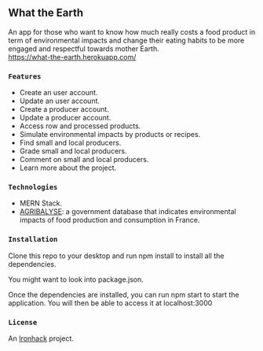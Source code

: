## What the Earth

An app for those who want to know how much really costs a food product in term of environmental impacts and change their eating habits to be more engaged and respectful towards mother Earth.<br />
https://what-the-earth.herokuapp.com/

### `Features`

- Create an user account.<br />
- Update an user account.<br />
- Create a producer account.<br />
- Update a producer account.<br />
- Access row and processed products.<br />
- Simulate environmental impacts by products or recipes.<br />
- Find small and local producers.<br />
- Grade small and local producers.<br />
- Comment on small and local producers.<br />
- Learn more about the project.<br />

### `Technologies`

- MERN Stack.<br />
- [AGRIBALYSE](https://www.data.gouv.fr/fr/datasets/agribalyse-r-synthese-1/): a government database that indicates environmental impacts of food production and consumption in France.<br />

### `Installation`

Clone this repo to your desktop and run npm install to install all the dependencies.<br />

You might want to look into package.json.<br />

Once the dependencies are installed, you can run npm start to start the application. You will then be able to access it at localhost:3000<br />

### `License`

An [Ironhack](https://www.ironhack.com/fr) project.<br />
